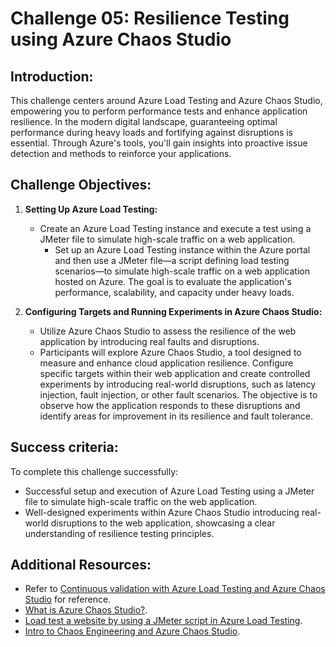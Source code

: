 # Challenge 05: Resilience Testing using Azure Chaos Studio

## Introduction:
This challenge centers around Azure Load Testing and Azure Chaos Studio, empowering you to perform performance tests and enhance application resilience. In the modern digital landscape, guaranteeing optimal performance during heavy loads and fortifying against disruptions is essential. Through Azure's tools, you'll gain insights into proactive issue detection and methods to reinforce your applications.

## Challenge Objectives:

1. **Setting Up Azure Load Testing:**
   - Create an Azure Load Testing instance and execute a test using a JMeter file to simulate high-scale traffic on a web application.
     - Set up an Azure Load Testing instance within the Azure portal and then use a JMeter file—a script defining load testing scenarios—to simulate high-scale traffic on a web application hosted on Azure. The goal is to evaluate the application's performance, scalability, and capacity under heavy loads.

2. **Configuring Targets and Running Experiments in Azure Chaos Studio:**

   -  Utilize Azure Chaos Studio to assess the resilience of the web application by introducing real faults and disruptions.
     -  Participants will explore Azure Chaos Studio, a tool designed to measure and enhance cloud application resilience. Configure specific targets within their web application and create controlled experiments by introducing real-world disruptions, such as latency injection, fault injection, or other fault scenarios. The objective is to observe how the application responds to these disruptions and identify areas for improvement in its resilience and fault tolerance.
  
## Success criteria:
To complete this challenge successfully:

- Successful setup and execution of Azure Load Testing using a JMeter file to simulate high-scale traffic on the web application.
- Well-designed experiments within Azure Chaos Studio introducing real-world disruptions to the web application, showcasing a clear understanding of resilience testing principles.

## Additional Resources:

- Refer to [Continuous validation with Azure Load Testing and Azure Chaos Studio](https://learn.microsoft.com/en-us/azure/architecture/guide/testing/mission-critical-deployment-testing) for reference.
- [What is Azure Chaos Studio?](https://learn.microsoft.com/en-us/azure/chaos-studio/chaos-studio-overview).
- [Load test a website by using a JMeter script in Azure Load Testing](https://learn.microsoft.com/en-us/azure/load-testing/how-to-create-and-run-load-test-with-jmeter-script?tabs=portal).
- [Intro to Chaos Engineering and Azure Chaos Studio](https://pdtit.medium.com/intro-to-chaos-engineering-and-azure-chaos-studio-preview-5e85fff10642).
